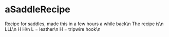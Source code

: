 # aSaddleRecipe
Recipe for saddles, made this in a few hours a while back\n
The recipe is\n
LLL\n
H H\n
L = leather\n
H = tripwire hook\n
